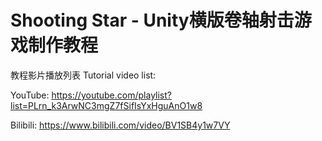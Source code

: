 # Shooting Star - Unity横版卷轴射击游戏制作教程

教程影片播放列表 Tutorial video list: 

YouTube: https://youtube.com/playlist?list=PLrn_k3ArwNC3mgZ7fSifIsYxHguAnO1w8

Bilibili: https://www.bilibili.com/video/BV1SB4y1w7VY
